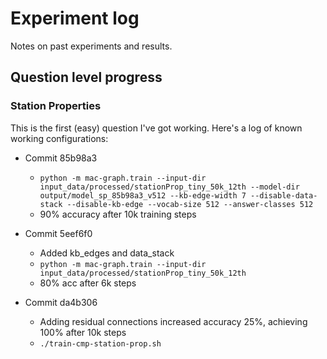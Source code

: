 # Experiment log

Notes on past experiments and results.


## Question level progress

### Station Properties

This is the first (easy) question I've got working. Here's a log of known working configurations:

- Commit <kb>85b98a3</kb>
	- `python -m mac-graph.train --input-dir input_data/processed/stationProp_tiny_50k_12th --model-dir output/model_sp_85b98a3_v512 --kb-edge-width 7 --disable-data-stack --disable-kb-edge --vocab-size 512 --answer-classes 512`
	- 90% accuracy after 10k training steps

- Commit <kb>5eef6f0</kb>
	- Added kb_edges and data_stack
	- `python -m mac-graph.train --input-dir input_data/processed/stationProp_tiny_50k_12th`
	- 80% acc after 6k steps


- Commit <kb>da4b306</kb>
	- Adding residual connections increased accuracy 25%, achieving 100% after 10k steps
	- `./train-cmp-station-prop.sh`